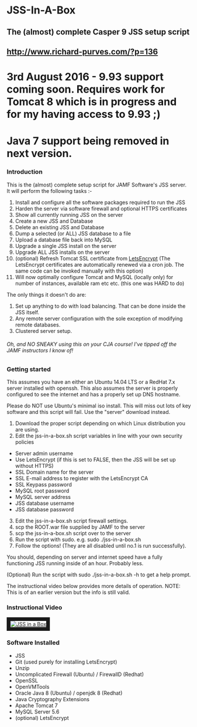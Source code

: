 # JSS-In-A-Box

## The (almost) complete Casper 9 JSS setup script
## http://www.richard-purves.com/?p=136

# 3rd August 2016 - 9.93 support coming soon. Requires work for Tomcat 8 which is in progress and for my having access to 9.93 ;)
# Java 7 support being removed in next version.

### Introduction

This is the (almost) complete setup script for JAMF Software's JSS server. It will perform the following tasks :-

1. Install and configure all the software packages required to run the JSS
2. Harden the server via software firewall and optional HTTPS certificates
3. Show all currently running JSS on the server
4. Create a new JSS and Database
5. Delete an existing JSS and Database
6. Dump a selected (or ALL) JSS database to a file
7. Upload a database file back into MySQL
8. Upgrade a single JSS install on the server
9. Upgrade ALL JSS installs on the server
10. (optional) Refresh Tomcat SSL certificate from [LetsEncrypt](http://letsencrypt.org)
(The LetsEncrypt certificates are automatically renewed via a cron job. The same code can be invoked manually with this option)
11. Will now optimally configure Tomcat and MySQL (locally only) for number of instances, available ram etc etc.
(this one was HARD to do)

The only things it doesn't do are:
1) Set up anything to do with load balancing. That can be done inside the JSS itself.
2) Any remote server configuration with the sole exception of modifying remote databases.
3) Clustered server setup.

###### Oh, and NO SNEAKY using this on your CJA course! I've tipped off the JAMF instructors I know of!

### Getting started

This assumes you have an either an Ubuntu 14.04 LTS or a RedHat 7.x server installed with openssh.
This also assumes the server is properly configured to see the internet and has a properly set up DNS hostname.

Please do NOT use Ubuntu's minimal iso install. This will miss out lots of key software and this script will fail. Use the "server" download instead.

1. Download the proper script depending on which Linux distribution you are using.
2. Edit the jss-in-a-box.sh script variables in line with your own security policies
  - Server admin username
  - Use LetsEncrypt		(if this is set to FALSE, then the JSS will be set up without HTTPS)
  - SSL Domain name for the server
  - SSL E-mail address to register with the LetsEncrypt CA
  - SSL Keypass password
  - MySQL root password
  - MySQL server address
  - JSS database username
  - JSS database password
3. Edit the jss-in-a-box.sh script firewall settings.
4. scp the ROOT.war file supplied by JAMF to the server
5. scp the jss-in-a-box.sh script over to the server
6. Run the script with sudo. e.g. sudo ./jss-in-a-box.sh
7. Follow the options! (They are all disabled until no.1 is run successfully).

You should, depending on server and internet speed have a fully functioning JSS running inside of an hour. Probably less.

(Optional) Run the script with sudo ./jss-in-a-box.sh -h to get a help prompt.

The instructional video below provides more details of operation. NOTE: This is of an earlier version but the info is still valid.

### Instructional Video

<a href="http://www.youtube.com/watch?feature=player_embedded&v=ZMx-Xb2a9dM" target="_blank"><img src="http://img.youtube.com/vi/ZMx-Xb2a9dM/0.jpg" alt="JSS in a Box" border="10" /></a>

### Software Installed

* JSS
* Git (used purely for installing LetsEncrypt)
* Unzip
* Uncomplicated Firewall (Ubuntu) / FirewallD (Redhat)
* OpenSSL
* OpenVMTools
* Oracle Java 8 (Ubuntu) / openjdk 8 (Redhat)
* Java Cryptography Extensions
* Apache Tomcat 7
* MySQL Server 5.6
* (optional) LetsEncrypt
